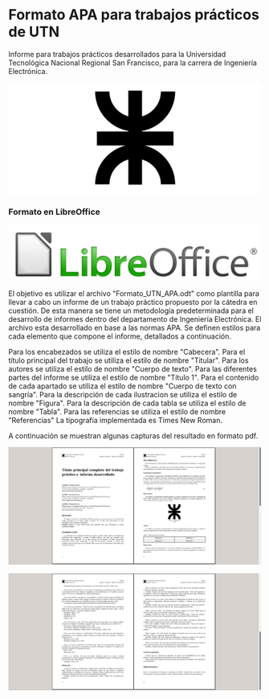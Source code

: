 # Formato APA para trabajos prácticos de UTN

Informe para trabajos prácticos desarrollados para la Universidad Tecnológica Nacional Regional San Francisco, para la carrera de Ingeniería Electrónica.

![UTN](/utn_logo.svg)


### Formato en LibreOffice

![GitHub Logo](/LibreOffice_logo.png)

El objetivo es utilizar el archivo "Formato_UTN_APA.odt" como plantilla para llevar a cabo un informe de un trabajo práctico propuesto por la cátedra en cuestión. De esta manera se tiene un metodología predeterminada para el desarrollo de informes dentro del departamento de Ingeniería Electrónica. 
El archivo esta desarrollado en base a las normas APA. Se definen estilos para cada elemento que compone el informe, detallados a continuación.

Para los encabezados se utiliza el estilo de nombre "Cabecera".
Para el título principal del trabajo se utiliza el estilo de nombre "Titular".
Para los autores se utiliza el estilo de nombre "Cuerpo de texto".
Para las diferentes partes del informe se utiliza el estilo de nombre "Título 1".
Para el contenido de cada apartado se utiliza el estilo de nombre "Cuerpo de texto con sangría".
Para la descripción de cada ilustracion se utiliza el estilo de nombre "Figura".
Para la descripción de cada tabla se utiliza el estilo de nombre "Tabla".
Para las referencias se utiliza el estilo de nombre "Referencias"
La tipografía implementada es Times New Roman.

A continuación se muestran algunas capturas del resultado en formato pdf.

![Capt1](/screen1.png)

![Capt2](/screen2.png)
